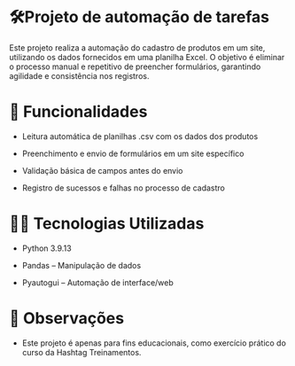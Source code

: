 # 🛠️Projeto de automação de tarefas

Este projeto realiza a automação do cadastro de produtos em um site, utilizando os dados fornecidos em uma planilha Excel. O objetivo é eliminar o processo manual e repetitivo de preencher formulários, garantindo agilidade e consistência nos registros.

# 🚀 Funcionalidades
- Leitura automática de planilhas .csv com os dados dos produtos

- Preenchimento e envio de formulários em um site específico

- Validação básica de campos antes do envio

- Registro de sucessos e falhas no processo de cadastro


# 👨‍💻 Tecnologias Utilizadas

- Python 3.9.13

- Pandas – Manipulação de dados

- Pyautogui – Automação de interface/web

# 📌 Observações
- Este projeto é apenas para fins educacionais, como exercício prático do curso da Hashtag Treinamentos.
